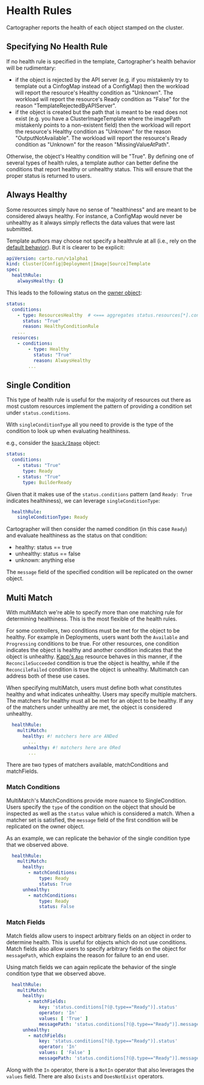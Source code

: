# Health Rules

Cartographer reports the health of each object stamped on the cluster.

## Specifying No Health Rule

If no health rule is specified in the template, Cartographer's health behavior will be rudimentary:

- if the object is rejected by the API server (e.g. if you mistakenly try to template out a CinfogMap instead of a
  ConfigMap) then the workload will report the resource's Healthy condition as "Unknown". The workload will report the
  resource's Ready condition as "False" for the reason "TemplateRejectedByAPIServer".
- if the object is created but the path that is meant to be read does not exist (e.g. you have a ClusterImageTemplate
  where the imagePath mistakenly points to a non-existent field) then the workload will report the resource's Healthy
  condition as "Unknown" for the reason "OutputNotAvailable". The workload will report the resource's Ready condition as
  "Unknown" for the reason "MissingValueAtPath".

Otherwise, the object's Healthy condition will be "True". By defining one of several types of health rules, a template
author can better define the conditions that report healthy or unhealthy status. This will ensure that the proper status
is returned to users.

## Always Healthy

Some resources simply have no sense of "healthiness" and are meant to be considered always healthy. For instance, a
ConfigMap would never be unhealthy as it always simply reflects the data values that were last submitted.

Template authors may choose not specify a healthrule at all (i.e., rely on the
[default behavior](#specifying-no-health-rule)). But it is clearer to be explicit:

```yaml
apiVersion: carto.run/v1alpha1
kind: Cluster[Config|Deployment|Image|Source]Template
spec:
  healthRule:
    alwaysHealthy: {}
```

This leads to the following status on the [owner object](architecture.md/#owners):

```yaml
status:
  conditions:
    - type: ResourcesHealthy  # <=== aggregates status.resources[*].conditions[type == Healthy].status
      status: "True"
      reason: HealthyConditionRule
    ...
  resources:
    - conditions:
        - type: Healthy
          status: "True"
          reason: AlwaysHealthy
        ...
```

## Single Condition

This type of health rule is useful for the majority of resources out there as most custom resources implement the
pattern of providing a condition set under `status.conditions`.

With `singleConditionType` all you need to provide is the type of the condition to look up when evaluating healthiness.

e.g., consider the [`kpack/Image`](https://github.com/pivotal/kpack/blob/main/docs/image.md) object:

```yaml
status:
  conditions:
    - status: "True"
      type: Ready
    - status: "True"
      type: BuilderReady
```

Given that it makes use of the `status.conditions` pattern (and `Ready: True` indicates healthiness), we can leverage
`singleConditionType`:

<!-- prettier-ignore-start -->
```yaml
  healthRule:
    singleConditionType: Ready
```
<!-- prettier-ignore-end -->

Cartographer will then consider the named condition (in this case `Ready`) and evaluate healthiness as the status on
that condition:

- healthy: status == true
- unhealthy: status == false
- unknown: anything else

The `message` field of the specified condition will be replicated on the owner object.

## Multi Match

With multiMatch we're able to specify more than one matching rule for determining healthiness. This is the most flexible
of the health rules.

For some controllers, two conditions must be met for the object to be healthy. For example in Deployments, users want
both the `Available` and `Progressing` conditions to be true. For other resources, one condition indicates the object is
healthy and another condition indicates that the object is unhealthy.
[Kapp's `App`](https://carvel.dev/kapp-controller/docs/v0.40.0/app-overview/) resource behaves in this manner, if the
`ReconcileSucceeded` condition is true the object is healthy, while if the `ReconcileFailed` condition is true the
object is unhealthy. Multimatch can address both of these use cases.

When specifying multiMatch, users must define both what constitutes healthy and what indicates unhealthy. Users may
specify multiple matchers. The matchers for healthy must all be met for an object to be healthy. If any of the matchers
under unhealthy are met, the object is considered unhealthy.

<!-- prettier-ignore-start -->
```yaml
  healthRule:
    multiMatch:
      healthy: #! matchers here are ANDed
        ...
      unhealthy: #! matchers here are ORed
        ...
```
<!-- prettier-ignore-end -->

There are two types of matchers available, matchConditions and matchFields.

### Match Conditions

MultiMatch's MatchConditions provide more nuance to SingleCondition. Users specify the `type` of the condition on the
object that should be inspected as well as the `status` value which is considered a match. When a matcher set is
satisfied, the `message` field of the first condition will be replicated on the owner object.

As an example, we can replicate the behavior of the single condition type that we observed above.

<!-- prettier-ignore-start -->
```yaml
  healthRule:
    multiMatch:
      healthy:
        - matchConditions:
            type: Ready
            status: True
      unhealthy:
        - matchConditions:
            type: Ready
            status: False
```
<!-- prettier-ignore-end -->

### Match Fields

Match fields allow users to inspect arbitrary fields on an object in order to determine health. This is useful for
objects which do not use conditions. Match fields also allow users to specify arbitrary fields on the object for
`messagePath`, which explains the reason for failure to an end user.

Using match fields we can again replicate the behavior of the single condition type that we observed above.

<!-- prettier-ignore-start -->
```yaml
  healthRule:
    multiMatch:
      healthy:
        - matchFields:
            key: 'status.conditions[?(@.type=="Ready")].status'
            operator: 'In'
            values: [ 'True' ]
            messagePath: 'status.conditions[?(@.type=="Ready")].message'
      unhealthy:
        - matchFields:
            key: 'status.conditions[?(@.type=="Ready")].status'
            operator: 'In'
            values: [ 'False' ]
            messagePath: 'status.conditions[?(@.type=="Ready")].message'
```
<!-- prettier-ignore-end -->

Along with the `In` operator, there is a `NotIn` operator that also leverages the `values` field. There are also
`Exists` and `DoesNotExist` operators.
